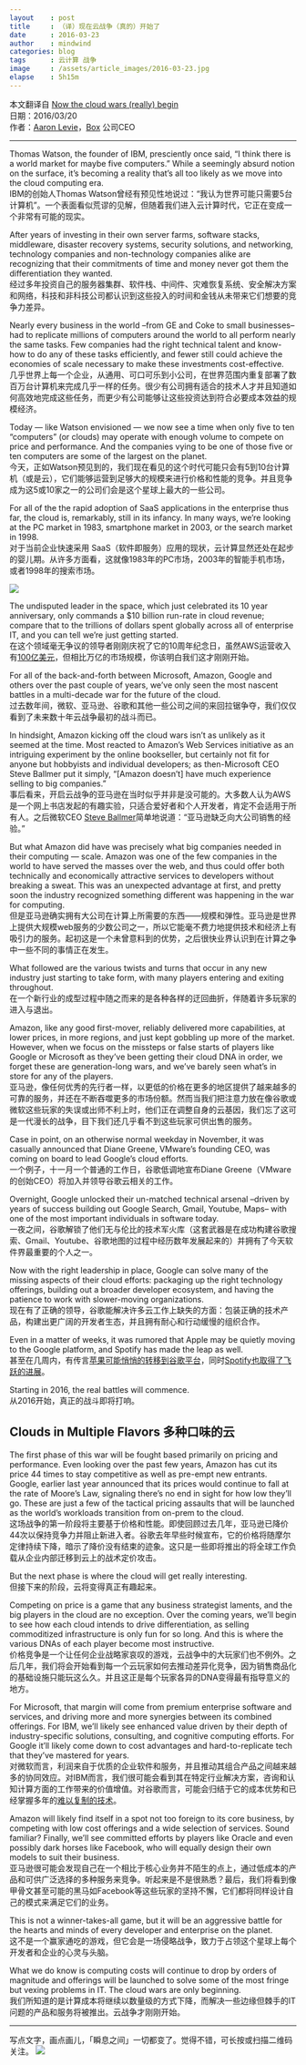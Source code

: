 ```yaml
---
layout    : post
title     : （译）现在云战争（真的）开始了
date      : 2016-03-23
author    : mindwind
categories: blog
tags      : 云计算 战争
image     : /assets/article_images/2016-03-23.jpg
elapse    : 5h15m
---
```



本文翻译自 [Now the cloud wars (really) begin](http://techcrunch.com/2016/03/20/now-the-cloud-wars-really-begin/?ncid=rss)  
日期：2016/03/20  
作者：[Aaron Levie](http://techcrunch.com/contributor/aaron-levie/)，[Box](https://www.box.com) 公司CEO  

---

Thomas Watson, the founder of IBM, presciently once said, “I think there is a world market for maybe five computers.”  While a seemingly absurd notion on the surface, it’s becoming a reality that’s all too likely as we move into the cloud computing era.  
IBM的创始人Thomas Watson曾经有预见性地说过：“我认为世界可能只需要5台计算机”。一个表面看似荒谬的见解，但随着我们进入云计算时代，它正在变成一个非常有可能的现实。


After years of investing in their own server farms, software stacks, middleware, disaster recovery systems, security solutions, and networking, technology companies and non-technology companies alike are recognizing that their commitments of time and money never got them the differentiation they wanted.  
经过多年投资自己的服务器集群、软件栈、中间件、灾难恢复系统、安全解决方案和网络，科技和非科技公司都认识到这些投入的时间和金钱从未带来它们想要的竞争力差异。


Nearly every business in the world –from GE and Coke to small businesses– had to replicate millions of computers around the world to all perform nearly the same tasks. Few companies had the right technical talent and know-how to do any of these tasks efficiently, and fewer still could achieve the economies of scale necessary to make these investments cost-effective.  
几乎世界上每一个企业，从通用、可口可乐到小公司，在世界范围内重复部署了数百万台计算机来完成几乎一样的任务。很少有公司拥有适合的技术人才并且知道如何高效地完成这些任务，而更少有公司能够让这些投资达到符合必要成本效益的规模经济。


Today — like Watson envisioned — we now see a time when only five to ten “computers” (or clouds) may operate with enough volume to compete on price and performance. And the companies vying to be one of those five or ten computers are some of the largest on the planet.  
今天，正如Watson预见到的，我们现在看见的这个时代可能只会有5到10台计算机（或是云），它们能够运营到足够大的规模来进行价格和性能的竞争。并且竞争成为这5或10家之一的公司们会是这个星球上最大的一些公司。


For all of the the rapid adoption of SaaS applications in the enterprise thus far, the cloud is, remarkably, still in its infancy. In many ways, we’re looking at the PC market in 1983, smartphone market in 2003, or the search market in 1998.  
对于当前企业快速采用 SaaS（软件即服务）应用的现状，云计算显然还处在起步的婴儿期。从许多方面看，这就像1983年的PC市场，2003年的智能手机市场，或者1998年的搜索市场。

![](/assets/article_images/2016-03-23-1.jpg)

The undisputed leader in the space, which just celebrated its 10 year anniversary, only commands a $10 billion run-rate in cloud revenue; compare that to the trillions of dollars spent globally across all of enterprise IT, and you can tell we’re just getting started.  
在这个领域毫无争议的领导者刚刚庆祝了它的10周年纪念日，虽然AWS运营收入有[100亿美元](http://techcrunch.com/2016/03/20/now-the-cloud-wars-really-begin/?ncid=rss)，但相比万亿的市场规模，你该明白我们这才刚刚开始。


For all of the back-and-forth between Microsoft, Amazon,  Google and others over the past couple of years, we’ve only seen the most nascent battles in a multi-decade war for the future of the cloud.  
过去数年间，微软、亚马逊、谷歌和其他一些公司之间的来回拉锯争夺，我们仅仅看到了未来数十年云战争最初的战斗而已。


In hindsight, Amazon kicking off the cloud wars isn’t as unlikely as it seemed at the time. Most reacted to Amazon’s Web Services initiative as an intriguing experiment by the online bookseller, but certainly not fit for anyone but hobbyists and individual developers; as then-Microsoft CEO Steve Ballmer put it simply, “[Amazon doesn’t] have much experience selling to big companies.”  
事后看来，开启云战争的亚马逊在当时似乎并非是没可能的。大多数人认为AWS是一个网上书店发起的有趣实验，只适合爱好者和个人开发者，肯定不会适用于所有人。之后微软CEO [Steve Ballmer](http://bits.blogs.nytimes.com/2009/03/20/steve-ballmer-maps-microsofts-cloud-y-future/?_r=0)简单地说道：“亚马逊缺乏向大公司销售的经验。”


But what Amazon did have was precisely what big companies needed in their computing — scale. Amazon was one of the few companies in the world to have served the masses over the web, and thus could offer both technically and economically attractive services to developers without breaking a sweat. This was an unexpected advantage at first, and pretty soon the industry recognized something different was happening in the war for computing.  
但是亚马逊确实拥有大公司在计算上所需要的东西——规模和弹性。亚马逊是世界上提供大规模web服务的少数公司之一，所以它能毫不费力地提供技术和经济上有吸引力的服务。起初这是一个未曾意料到的优势，之后很快业界认识到在计算之争中一些不同的事情正在发生。


What followed are the various twists and turns that occur in any new industry just starting to take form, with many players entering and exiting throughout.  
在一个新行业的成型过程中随之而来的是各种各样的迂回曲折，伴随着许多玩家的进入与退出。


Amazon, like any good first-mover, reliably delivered more capabilities, at lower prices, in more regions, and just kept gobbling up more of the market. However, when we focus on the missteps or false starts of players like Google or Microsoft as they’ve been getting their cloud DNA in order, we forget these are generation-long wars, and we’ve barely seen what’s in store for any of the players.  
亚马逊，像任何优秀的先行者一样，以更低的价格在更多的地区提供了越来越多的可靠的服务，并还在不断吞噬更多的市场份额。然而当我们把注意力放在像谷歌或微软这些玩家的失误或出师不利上时，他们正在调整自身的云基因，我们忘了这可是一代漫长的战争，目下我们还几乎看不到这些玩家可供出售的服务。


Case in point, on an otherwise normal weekday in November, it was casually announced that Diane Greene, VMware’s founding CEO, was coming on board to lead Google’s cloud efforts.  
一个例子，十一月一个普通的工作日，谷歌低调地宣布Diane Greene（VMware的创始CEO）将加入并领导谷歌云相关的工作。


Overnight, Google unlocked their un-matched technical arsenal –driven by years of success building out Google Search, Gmail, Youtube, Maps– with one of the most important individuals in software today.  
一夜之间，谷歌解锁了他们无与伦比的技术军火库（这套武器是在成功构建谷歌搜索、Gmail、Youtube、谷歌地图的过程中经历数年发展起来的）并拥有了今天软件界最重要的个人之一。


Now with the right leadership in place, Google can solve many of the missing aspects of their cloud efforts: packaging up the right technology offerings, building out a broader developer ecosystem, and having the patience to work with slower-moving organizations.  
现在有了正确的领导，谷歌能解决许多云工作上缺失的方面：包装正确的技术产品，构建出更广阔的开发者生态，并且拥有耐心和行动缓慢的组织合作。


Even in a matter of weeks, it was rumored that Apple may be quietly moving to the Google platform, and Spotify has made the leap as well.  
甚至在几周内，有传言[苹果可能悄悄的转移到谷歌平台](http://techcrunch.com/2016/03/16/apple-looks-to-googles-cloud-platform-as-it-diversifies-its-infrastructure/)，同时[Spotify也取得了飞跃的进展](https://news.spotify.com/us/2016/02/23/announcing-spotify-infrastructures-googley-future/)。


Starting in 2016, the real battles will commence.  
从2016开始，真正的战斗即将打响。


## Clouds in Multiple Flavors 多种口味的云
The first phase of this war will be fought based primarily on pricing and performance. Even looking over the past few years, Amazon has cut its price 44 times to stay competitive as well as pre-empt new entrants. Google, earlier last year announced that its prices would continue to fall at the rate of Moore’s Law, signaling there’s no end in sight for how low they’ll go. These are just a few of the tactical pricing assaults that will be launched as the world’s workloads transition from on-prem to the cloud.  
这场战争的第一阶段将主要基于价格和性能。即使回顾过去几年，亚马逊已降价44次以保持竞争力并阻止新进入者。谷歌去年早些时候宣布，它的价格将随摩尔定律持续下降，暗示了降价没有结束的迹象。这只是一些即将推出的将全球工作负载从企业内部迁移到云上的战术定价攻击。


But the next phase is where the cloud will get really interesting.   
但接下来的阶段，云将变得真正有趣起来。


Competing on price is a game that any business strategist laments, and the big players in the cloud are no exception. Over the coming years, we’ll begin to see how each cloud intends to drive differentiation, as selling commoditized infrastructure is only fun for so long. And this is where the various DNAs of each player become most instructive.   
价格竞争是一个让任何企业战略家哀叹的游戏，云战争中的大玩家们也不例外。之后几年，我们将会开始看到每一个云玩家如何去推动差异化竞争，因为销售商品化的基础设施只能玩这么久。并且这正是每个玩家各异的DNA变得最有指导意义的地方。


For Microsoft, that margin will come from premium enterprise software and services, and driving more and more synergies between its combined offerings. For IBM, we’ll likely see enhanced value driven by their depth of industry-specific solutions, consulting, and cognitive computing efforts. For Google it’ll likely come down to cost advantages and hard-to-replicate tech that they’ve mastered for years.    
对微软而言，利润来自于优质的企业软件和服务，并且推动其组合产品之间越来越多的协同效应。对IBM而言，我们很可能会看到其在特定行业解决方案，咨询和认知计算方面的工作带来的价值增值。对谷歌而言，可能会归结于它的成本优势和已经掌握多年的[难以复制的技术](http://venturebeat.com/2015/12/09/google-cloud-cdn/)。


Amazon will likely find itself in a spot not too foreign to its core business, by competing with  low cost offerings and a wide selection of services. Sound familiar? Finally, we’ll see committed efforts by players like Oracle and even possibly dark horses like Facebook, who will equally design their own models to suit their business.   
亚马逊很可能会发现自己在一个相比于核心业务并不陌生的点上，通过低成本的产品和可供广泛选择的多种服务来竞争。听起来是不是很熟悉？最后，我们将看到像甲骨文甚至可能的黑马如Facebook等这些玩家的坚持不懈，它们都将同样设计自己的模式来满足它们的业务。


This is not a winner-takes-all game, but it will be an aggressive battle for the hearts and minds of every developer and enterprise on the planet.  
这不是一个赢家通吃的游戏，但它会是一场侵略战争，致力于占领这个星球上每个开发者和企业的心灵与头脑。


What we do know is computing costs will continue to drop by orders of magnitude and offerings will be launched to solve some of the most fringe but vexing problems in IT. The cloud wars are only beginning.  
我们所知道的是计算成本将继续以数量级的方式下降，而解决一些边缘但棘手的IT问题的产品和服务将被推出。云战争才刚刚开始。


---

写点文字，画点画儿，「瞬息之间」一切都变了。觉得不错，可长按或扫描二维码关注。
![](/assets/images/qrcode_wechat_avatar.jpg)
